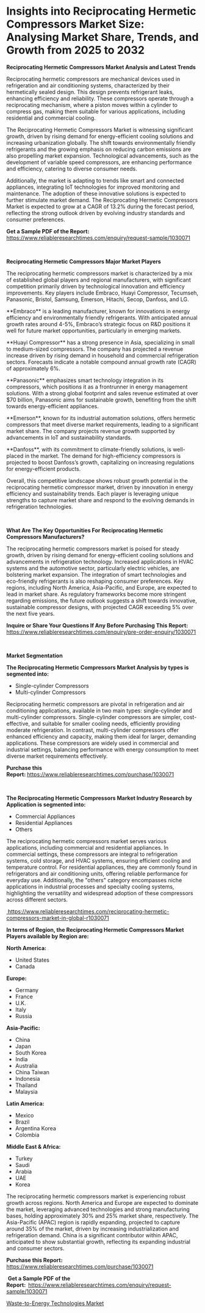 <p><h1>Insights into Reciprocating Hermetic Compressors Market Size: Analysing Market Share, Trends, and Growth from 2025 to 2032</h1></p><p><strong>Reciprocating Hermetic Compressors Market Analysis and Latest Trends</strong></p>
<p><p>Reciprocating hermetic compressors are mechanical devices used in refrigeration and air conditioning systems, characterized by their hermetically sealed design. This design prevents refrigerant leaks, enhancing efficiency and reliability. These compressors operate through a reciprocating mechanism, where a piston moves within a cylinder to compress gas, making them suitable for various applications, including residential and commercial cooling.</p><p>The Reciprocating Hermetic Compressors Market is witnessing significant growth, driven by rising demand for energy-efficient cooling solutions and increasing urbanization globally. The shift towards environmentally friendly refrigerants and the growing emphasis on reducing carbon emissions are also propelling market expansion. Technological advancements, such as the development of variable speed compressors, are enhancing performance and efficiency, catering to diverse consumer needs.</p><p>Additionally, the market is adapting to trends like smart and connected appliances, integrating IoT technologies for improved monitoring and maintenance. The adoption of these innovative solutions is expected to further stimulate market demand. The Reciprocating Hermetic Compressors Market is expected to grow at a CAGR of 13.2% during the forecast period, reflecting the strong outlook driven by evolving industry standards and consumer preferences.</p></p>
<p><strong>Get a Sample PDF of the Report:&nbsp;</strong> <a href="https://www.reliableresearchtimes.com/enquiry/request-sample/1030071?utm_campaign=2638&utm_medium=2&utm_source=Github&utm_content=ia&utm_term=21032025&utm_id=reciprocating-hermetic-compressors">https://www.reliableresearchtimes.com/enquiry/request-sample/1030071</a></p>
<p>&nbsp;</p>
<p><strong>Reciprocating Hermetic Compressors Major Market Players</strong></p>
<p><p>The reciprocating hermetic compressors market is characterized by a mix of established global players and regional manufacturers, with significant competition primarily driven by technological innovation and efficiency improvements. Key players include Embraco, Huayi Compressor, Tecumseh, Panasonic, Bristol, Samsung, Emerson, Hitachi, Secop, Danfoss, and LG.</p><p>**Embraco** is a leading manufacturer, known for innovations in energy efficiency and environmentally friendly refrigerants. With anticipated annual growth rates around 4-5%, Embraco’s strategic focus on R&D positions it well for future market opportunities, particularly in emerging markets.</p><p>**Huayi Compressor** has a strong presence in Asia, specializing in small to medium-sized compressors. The company has projected a revenue increase driven by rising demand in household and commercial refrigeration sectors. Forecasts indicate a notable compound annual growth rate (CAGR) of approximately 6%.</p><p>**Panasonic** emphasizes smart technology integration in its compressors, which positions it as a frontrunner in energy management solutions. With a strong global footprint and sales revenue estimated at over $70 billion, Panasonic aims for sustainable growth, benefiting from the shift towards energy-efficient appliances.</p><p>**Emerson**, known for its industrial automation solutions, offers hermetic compressors that meet diverse market requirements, leading to a significant market share. The company projects revenue growth supported by advancements in IoT and sustainability standards.</p><p>**Danfoss**, with its commitment to climate-friendly solutions, is well-placed in the market. The demand for high-efficiency compressors is projected to boost Danfoss’s growth, capitalizing on increasing regulations for energy-efficient products.</p><p>Overall, this competitive landscape shows robust growth potential in the reciprocating hermetic compressor market, driven by innovation in energy efficiency and sustainability trends. Each player is leveraging unique strengths to capture market share and respond to the evolving demands in refrigeration technologies.</p></p>
<p>&nbsp;</p>
<p><strong>What Are The Key Opportunities For Reciprocating Hermetic Compressors Manufacturers?</strong></p>
<p><p>The reciprocating hermetic compressors market is poised for steady growth, driven by rising demand for energy-efficient cooling solutions and advancements in refrigeration technology. Increased applications in HVAC systems and the automotive sector, particularly electric vehicles, are bolstering market expansion. The integration of smart technologies and eco-friendly refrigerants is also reshaping consumer preferences. Key regions, including North America, Asia-Pacific, and Europe, are expected to lead in market share. As regulatory frameworks become more stringent regarding emissions, the future outlook suggests a shift towards innovative, sustainable compressor designs, with projected CAGR exceeding 5% over the next five years.</p></p>
<p><strong>Inquire or Share Your Questions If Any Before Purchasing This Report:</strong> <a href="https://www.reliableresearchtimes.com/enquiry/pre-order-enquiry/1030071?utm_campaign=2638&utm_medium=2&utm_source=Github&utm_content=ia&utm_term=21032025&utm_id=reciprocating-hermetic-compressors">https://www.reliableresearchtimes.com/enquiry/pre-order-enquiry/1030071</a></p>
<p>&nbsp;</p>
<p><strong>Market Segmentation</strong></p>
<p><strong>The Reciprocating Hermetic Compressors Market Analysis by types is segmented into:</strong></p>
<p><ul><li>Single-cylinder Compressors</li><li>Multi-cylinder Compressors</li></ul></p>
<p><p>Reciprocating hermetic compressors are pivotal in refrigeration and air conditioning applications, available in two main types: single-cylinder and multi-cylinder compressors. Single-cylinder compressors are simpler, cost-effective, and suitable for smaller cooling needs, efficiently providing moderate refrigeration. In contrast, multi-cylinder compressors offer enhanced efficiency and capacity, making them ideal for larger, demanding applications. These compressors are widely used in commercial and industrial settings, balancing performance with energy consumption to meet diverse market requirements effectively.</p></p>
<p><strong>Purchase this Report:&nbsp;</strong><a href="https://www.reliableresearchtimes.com/purchase/1030071?utm_campaign=2638&utm_medium=2&utm_source=Github&utm_content=ia&utm_term=21032025&utm_id=reciprocating-hermetic-compressors">https://www.reliableresearchtimes.com/purchase/1030071</a></p>
<p>&nbsp;</p>
<p><strong>The Reciprocating Hermetic Compressors Market Industry Research by Application is segmented into:</strong></p>
<p><ul><li>Commercial Appliances</li><li>Residential Appliances</li><li>Others</li></ul></p>
<p><p>The reciprocating hermetic compressors market serves various applications, including commercial and residential appliances. In commercial settings, these compressors are integral to refrigeration systems, cold storage, and HVAC systems, ensuring efficient cooling and temperature control. For residential appliances, they are commonly found in refrigerators and air conditioning units, offering reliable performance for everyday use. Additionally, the "others" category encompasses niche applications in industrial processes and specialty cooling systems, highlighting the versatility and widespread adoption of these compressors across different sectors.</p></p>
<p><a href="https://www.reliableresearchtimes.com/reciprocating-hermetic-compressors-market-in-global-r1030071?utm_campaign=2638&utm_medium=2&utm_source=Github&utm_content=ia&utm_term=21032025&utm_id=reciprocating-hermetic-compressors">&nbsp;https://www.reliableresearchtimes.com/reciprocating-hermetic-compressors-market-in-global-r1030071</a></p>
<p><strong>In terms of Region, the Reciprocating Hermetic Compressors Market Players available by Region are:</strong></p>
<p>
    <p> <strong> North America: </strong>
        <ul>
            <li>United States</li>
            <li>Canada</li>
        </ul>
        </p> 
    <p> <strong> Europe: </strong>
        <ul>
            <li>Germany</li>
            <li>France</li>
            <li>U.K.</li>
            <li>Italy</li>
            <li>Russia</li>
        </ul>
        </p> 
    <p> <strong> Asia-Pacific: </strong>
        <ul>
            <li>China</li>
            <li>Japan</li>
            <li>South Korea</li>
            <li>India</li>
            <li>Australia</li>
            <li>China Taiwan</li>
            <li>Indonesia</li>
            <li>Thailand</li>
            <li>Malaysia</li>
        </ul>
        </p> 
    <p> <strong> Latin America: </strong>
        <ul>
            <li>Mexico</li>
            <li>Brazil</li>
            <li>Argentina Korea</li>
            <li>Colombia</li>
        </ul>
        </p> 
    <p> <strong> Middle East & Africa: </strong>
        <ul>
            <li>Turkey</li>
            <li>Saudi</li>
            <li>Arabia</li>
            <li>UAE</li>
            <li>Korea</li>
        </ul>
    </p>
    </p>
<p><p>The reciprocating hermetic compressors market is experiencing robust growth across regions. North America and Europe are expected to dominate the market, leveraging advanced technologies and strong manufacturing bases, holding approximately 30% and 25% market share, respectively. The Asia-Pacific (APAC) region is rapidly expanding, projected to capture around 35% of the market, driven by increasing industrialization and refrigeration demand. China is a significant contributor within APAC, anticipated to show substantial growth, reflecting its expanding industrial and consumer sectors.</p></p>
<p><strong>Purchase this Report: </strong><a href="https://www.reliableresearchtimes.com/purchase/1030071?utm_campaign=2638&utm_medium=2&utm_source=Github&utm_content=ia&utm_term=21032025&utm_id=reciprocating-hermetic-compressors">https://www.reliableresearchtimes.com/purchase/1030071</a></p>
<p>&nbsp;<strong>Get a Sample PDF of the Report:&nbsp;&nbsp;</strong><a href="https://www.reliableresearchtimes.com/enquiry/request-sample/1030071?utm_campaign=2638&utm_medium=2&utm_source=Github&utm_content=ia&utm_term=21032025&utm_id=reciprocating-hermetic-compressors">https://www.reliableresearchtimes.com/enquiry/request-sample/1030071</a></p>
<p><strong></strong></p>
<p><p><a href="https://github.com/chlihakwatsi/Market-Research-Report-List-1/blob/main/waste-to-energy-technologies-market.md?utm_campaign=2638&utm_medium=2&utm_source=Github&utm_content=ia&utm_term=21032025&utm_id=reciprocating-hermetic-compressors">Waste-to-Energy Technologies Market</a></p></p>